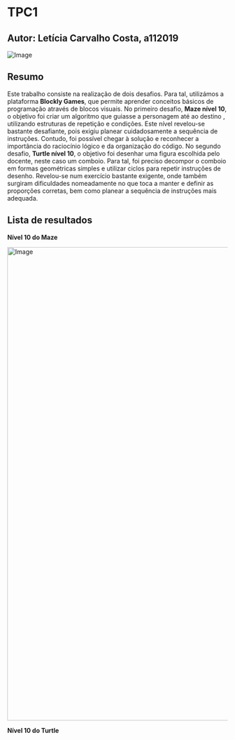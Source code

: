# TPC1
## Autor: Letícia Carvalho Costa, a112019
![Image](https://github.com/user-attachments/assets/8ff4eab7-81c8-4258-a209-545291ab0c84)
## Resumo
Este trabalho consiste na realização de dois desafios. Para tal, utilizámos a plataforma **Blockly Games**, que permite aprender conceitos básicos de programação através de blocos visuais. 
No primeiro desafio, **Maze nível 10**, o objetivo foi criar um algoritmo que guiasse a personagem até ao destino , utilizando estruturas de repetição e condições. Este nível revelou-se bastante desafiante, pois exigiu planear cuidadosamente a sequência de instruções. Contudo, foi possível chegar à solução e reconhecer a importância do raciocínio lógico e da organização do código.
No segundo desafio, **Turtle nível 10**, o objetivo foi desenhar uma figura escolhida pelo docente, neste caso um comboio. Para tal, foi preciso decompor o comboio em formas geométricas simples e utilizar ciclos para repetir instruções de desenho. Revelou-se num exercício bastante exigente, onde também surgiram dificuldades nomeadamente no que toca a manter e definir as proporções corretas, bem como planear a sequência de instruções mais adequada.
## Lista de resultados
**Nível 10 do Maze**

<img width="1920" height="1080" alt="Image" src="https://github.com/user-attachments/assets/dc5d9724-e439-4a05-93a2-c18838436fdf" />

**Nível 10 do Turtle**

